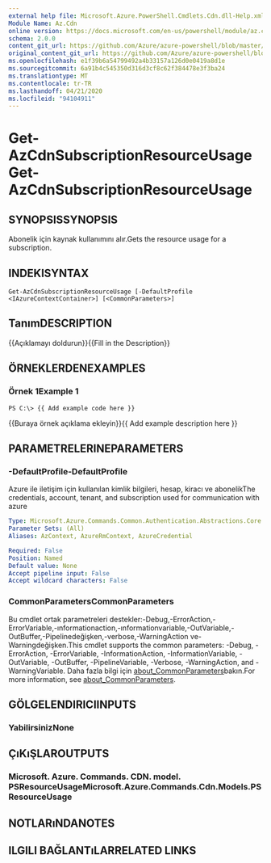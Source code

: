 ```yaml
---
external help file: Microsoft.Azure.PowerShell.Cmdlets.Cdn.dll-Help.xml
Module Name: Az.Cdn
online version: https://docs.microsoft.com/en-us/powershell/module/az.cdn/get-azcdnsubscriptionresourceusage
schema: 2.0.0
content_git_url: https://github.com/Azure/azure-powershell/blob/master/src/Cdn/Cdn/help/Get-AzCdnSubscriptionResourceUsage.md
original_content_git_url: https://github.com/Azure/azure-powershell/blob/master/src/Cdn/Cdn/help/Get-AzCdnSubscriptionResourceUsage.md
ms.openlocfilehash: e1f39b6a54799492a4b33157a126d0e0419a8d1e
ms.sourcegitcommit: 6a91b4c545350d316d3cf8c62f384478e3f3ba24
ms.translationtype: MT
ms.contentlocale: tr-TR
ms.lasthandoff: 04/21/2020
ms.locfileid: "94104911"
---
```

# <span data-ttu-id="a52f7-101">Get-AzCdnSubscriptionResourceUsage</span><span class="sxs-lookup"><span data-stu-id="a52f7-101">Get-AzCdnSubscriptionResourceUsage</span></span>

## <span data-ttu-id="a52f7-102">SYNOPSIS</span><span class="sxs-lookup"><span data-stu-id="a52f7-102">SYNOPSIS</span></span>
<span data-ttu-id="a52f7-103">Abonelik için kaynak kullanımını alır.</span><span class="sxs-lookup"><span data-stu-id="a52f7-103">Gets the resource usage for a subscription.</span></span>

## <span data-ttu-id="a52f7-104">INDEKI</span><span class="sxs-lookup"><span data-stu-id="a52f7-104">SYNTAX</span></span>

```
Get-AzCdnSubscriptionResourceUsage [-DefaultProfile <IAzureContextContainer>] [<CommonParameters>]
```

## <span data-ttu-id="a52f7-105">Tanım</span><span class="sxs-lookup"><span data-stu-id="a52f7-105">DESCRIPTION</span></span>
<span data-ttu-id="a52f7-106">{{Açıklamayı doldurun}}</span><span class="sxs-lookup"><span data-stu-id="a52f7-106">{{Fill in the Description}}</span></span>

## <span data-ttu-id="a52f7-107">ÖRNEKLERDEN</span><span class="sxs-lookup"><span data-stu-id="a52f7-107">EXAMPLES</span></span>

### <span data-ttu-id="a52f7-108">Örnek 1</span><span class="sxs-lookup"><span data-stu-id="a52f7-108">Example 1</span></span>
```
PS C:\> {{ Add example code here }}
```

<span data-ttu-id="a52f7-109">{{Buraya örnek açıklama ekleyin}}</span><span class="sxs-lookup"><span data-stu-id="a52f7-109">{{ Add example description here }}</span></span>

## <span data-ttu-id="a52f7-110">PARAMETRELERINE</span><span class="sxs-lookup"><span data-stu-id="a52f7-110">PARAMETERS</span></span>

### <span data-ttu-id="a52f7-111">-DefaultProfile</span><span class="sxs-lookup"><span data-stu-id="a52f7-111">-DefaultProfile</span></span>
<span data-ttu-id="a52f7-112">Azure ile iletişim için kullanılan kimlik bilgileri, hesap, kiracı ve abonelik</span><span class="sxs-lookup"><span data-stu-id="a52f7-112">The credentials, account, tenant, and subscription used for communication with azure</span></span>

```yaml
Type: Microsoft.Azure.Commands.Common.Authentication.Abstractions.Core.IAzureContextContainer
Parameter Sets: (All)
Aliases: AzContext, AzureRmContext, AzureCredential

Required: False
Position: Named
Default value: None
Accept pipeline input: False
Accept wildcard characters: False
```

### <span data-ttu-id="a52f7-113">CommonParameters</span><span class="sxs-lookup"><span data-stu-id="a52f7-113">CommonParameters</span></span>
<span data-ttu-id="a52f7-114">Bu cmdlet ortak parametreleri destekler:-Debug,-ErrorAction,-ErrorVariable,-ınformationaction,-ınformationvariable,-OutVariable,-OutBuffer,-Pipelinedeğişken,-verbose,-WarningAction ve-Warningdeğişken.</span><span class="sxs-lookup"><span data-stu-id="a52f7-114">This cmdlet supports the common parameters: -Debug, -ErrorAction, -ErrorVariable, -InformationAction, -InformationVariable, -OutVariable, -OutBuffer, -PipelineVariable, -Verbose, -WarningAction, and -WarningVariable.</span></span> <span data-ttu-id="a52f7-115">Daha fazla bilgi için [about_CommonParameters](http://go.microsoft.com/fwlink/?LinkID=113216)bakın.</span><span class="sxs-lookup"><span data-stu-id="a52f7-115">For more information, see [about_CommonParameters](http://go.microsoft.com/fwlink/?LinkID=113216).</span></span>

## <span data-ttu-id="a52f7-116">GÖLGELENDIRICI</span><span class="sxs-lookup"><span data-stu-id="a52f7-116">INPUTS</span></span>

### <span data-ttu-id="a52f7-117">Yabilirsiniz</span><span class="sxs-lookup"><span data-stu-id="a52f7-117">None</span></span>

## <span data-ttu-id="a52f7-118">ÇıKıŞLAR</span><span class="sxs-lookup"><span data-stu-id="a52f7-118">OUTPUTS</span></span>

### <span data-ttu-id="a52f7-119">Microsoft. Azure. Commands. CDN. model. PSResourceUsage</span><span class="sxs-lookup"><span data-stu-id="a52f7-119">Microsoft.Azure.Commands.Cdn.Models.PSResourceUsage</span></span>

## <span data-ttu-id="a52f7-120">NOTLARıNDA</span><span class="sxs-lookup"><span data-stu-id="a52f7-120">NOTES</span></span>

## <span data-ttu-id="a52f7-121">ILGILI BAĞLANTıLAR</span><span class="sxs-lookup"><span data-stu-id="a52f7-121">RELATED LINKS</span></span>

